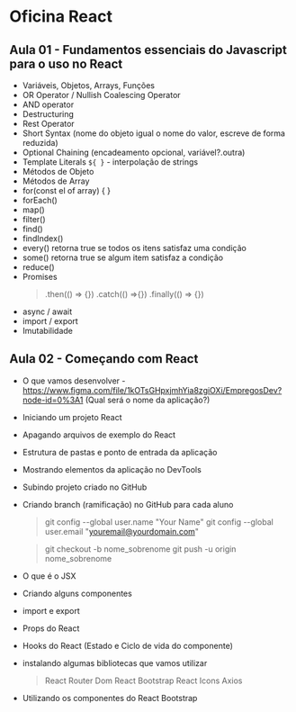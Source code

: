 # Oficina React

## Aula 01 - Fundamentos essenciais do Javascript para o uso no React

- Variáveis, Objetos, Arrays, Funções
- OR Operator / Nullish Coalescing Operator
- AND operator
- Destructuring
- Rest Operator
- Short Syntax (nome do objeto igual o nome do valor, escreve de forma reduzida)
- Optional Chaining (encadeamento opcional, variável?.outra)
- Template Literals `${ }` - interpolação de strings
- Métodos de Objeto
- Métodos de Array
- for(const el of array) { }
- forEach()
- map()
- filter()
- find()
- findIndex()
- every() retorna true se todos os itens satisfaz uma condição
- some() retorna true se algum item satisfaz a condição
- reduce()
- Promises
	> .then(() ⇒ {})
	> .catch(() ⇒{})
	> .finally(() ⇒ {})
- async / await
- import / export
- Imutabilidade

## Aula 02 - Começando com React

- O que vamos desenvolver - https://www.figma.com/file/1kOTsGHpxjmhYia8zgiOXi/EmpregosDev?node-id=0%3A1 (Qual será o nome da aplicação?)
- Iniciando um projeto React
- Apagando arquivos de exemplo do React
- Estrutura de pastas e ponto de entrada da aplicação
- Mostrando elementos da aplicação no DevTools
- Subindo projeto criado no GitHub
- Criando branch (ramificação) no GitHub para cada aluno
	> git config --global user.name "Your Name"
	> git config --global user.email "youremail@yourdomain.com"

	> git checkout -b nome_sobrenome
	> git push -u origin nome_sobrenome

- O que é o JSX
- Criando alguns componentes
- import e export
- Props do React
- Hooks do React (Estado e Ciclo de vida do componente)
- instalando algumas bibliotecas que vamos utilizar
	> React Router Dom
	> React Bootstrap
	> React Icons
	> Axios
- Utilizando os componentes do React Bootstrap